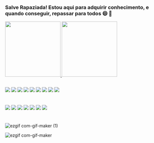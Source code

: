 ### Salve Rapaziada! Estou aqui para adquirir conhecimento, e quando conseguir, repassar para todos 😄 👋
 <div>
  <a href="https://github.com/MADS1974">
  <img height="180em" src="https://github-readme-stats.vercel.app/api?username=MADS1974&show_icons=true&theme=dark&include_all_commits=true&count_private=true"/>
  <img height="180em" src="https://github-readme-stats.vercel.app/api/top-langs/?username=MADS1974&layout=compact&langs_count=7&theme=dark"/>
</div>
<div style="display: inline_block"><br>

  <a href="https://github.com/MADS1974" target="_blank"><img src="https://img.shields.io/badge/Java-ED8B00?style=for-the-badge&logo=java&logoColor=white" target="_blank"></a>
  <a href="https://github.com/MADS1974" target="_blank"><img src="https://img.shields.io/badge/JavaScript-323330?style=for-the-badge&logo=javascript&logoColor=F7DF1E" target="_blank"></a>
  <a href="https://github.com/MADS1974" target="_blank"><img src="https://img.shields.io/badge/HTML-239120?style=for-the-badge&logo=html5&logoColor=white" target="_blank"></a>
  <a href="https://github.com/MADS1974" target="_blank"><img src="https://img.shields.io/badge/CSS-239120?&style=for-the-badge&logo=css3&logoColor=white" target="_blank"></a>
  <a href="https://github.com/MADS1974" target="_blank"><img src="https://img.shields.io/badge/C%2B%2B-00599C?style=for-the-badge&logo=c%2B%2B&logoColor=white" target="_blank"></a>
  <a href="https://github.com/MADS1974" target="_blank"><img src="https://img.shields.io/badge/HTML5-E34F26?style=for-the-badge&logo=html5&logoColor=white" target="_blank"></a>
  <a href="https://github.com/MADS1974" target="_blank"><img src="https://img.shields.io/badge/CSS3-1572B6?style=for-the-badge&loghttps://img.shields.io/badge/Java-ED8B00?style=for-the-badge&logo=java&logoColor=whiteo=css3&logoColor=white" target="_blank"></a>
 <a href="https://github.com/MADS1974" target="_blank"><img src="https://img.shields.io/badge/Kotlin-0095D5?&style=for-the-badge&logo=kotlin&logoColor=white" target="_blank"></a>
  <a href="https://github.com/MADS1974" target="_blank"><img src="https://img.shields.io/badge/PostgreSQL-316192?style=for-the-badge&logo=postgresql&logoColor=white" target="_blank"></a>
  
</div>
 
 #
 
<div>
  <a href="https://www.linkedin.com/in/mads1974/" target="_blank"><img src="https://img.shields.io/badge/-LinkedIn-%230077B5?style=for-the-badge&logo=linkedin&logoColor=white" target="_blank"></a> 
  <a href="https://discord.com/channels/327861810768117763/743514261774663794" target="_blank"><img src="https://img.shields.io/badge/Discord-7289DA?style=for-the-badge&logo=discord&logoColor=white" target="_blank"></a> 
 	<a href="mailto:deejaykbello@hotmail.com" target="_blank"><img src="https://img.shields.io/badge/Microsoft_Outlook-0078D4?style=for-the-badge&logo=microsoft-outlook&logoColor=white" target="_blank"></a> 
  <a href="mailto:deejaykbello@hotmail.com" target="_blank"><img src="https://img.shields.io/badge/PayPal-00457C?style=for-the-badge&logo=paypal&logoColor=white" target="_blank"></a>
 <a href="mailto:deejaykbello@hotmail.com" target="_blank"><img src="https://img.shields.io/badge/Xbox-107C10?style=for-the-badge&logo=xbox&logoColor=white" target="_blank"></a>
 <a href="https://www.youtube.com/DeejayKbello" target="_blank"><img src="https://img.shields.io/badge/YouTube_Music-FF0000?style=for-the-badge&logo=youtube-music&logoColor=white" target="_blank"></a>
 <a href="mailto:deejaykbello@hotmail.com" target="_blank"><img src="https://img.shields.io/badge/Gmail-D14836?style=for-the-badge&logo=gmail&logoColor=white" target="_blank"></a>

#
 
<div>
 
![ezgif com-gif-maker (1)](https://user-images.githubusercontent.com/86740964/132385182-a2004a67-518c-4698-af1f-d9f5f73b08ed.gif)

![ezgif com-gif-maker](https://user-images.githubusercontent.com/86740964/132384032-335b7599-62c3-4459-97c7-f74daa563170.gif)



 
 
 
 
 
